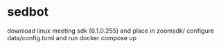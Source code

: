 # sedbot

download linux meeting sdk (6.1.0.255) and place in zoomsdk/ 
configure data/config.toml and run docker compose up
